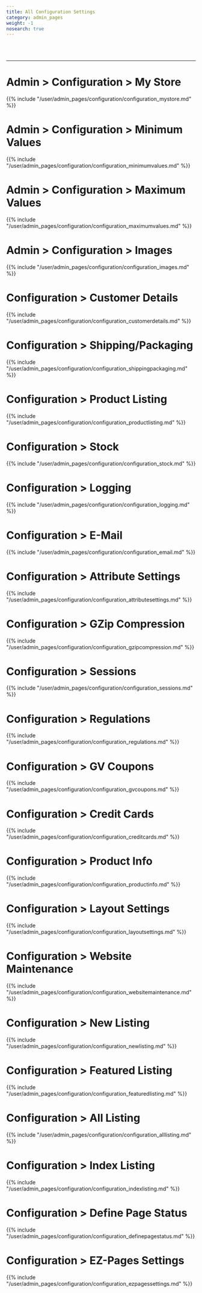 ```yaml
---
title: All Configuration Settings 
category: admin_pages
weight: -1
nosearch: true
---
```

<br /><br />

---
# Admin > Configuration > My Store
{{% include "/user/admin_pages/configuration/configuration_mystore.md" %}}

# Admin > Configuration > Minimum Values
{{% include "/user/admin_pages/configuration/configuration_minimumvalues.md" %}}

# Admin > Configuration > Maximum Values
{{% include "/user/admin_pages/configuration/configuration_maximumvalues.md" %}}

# Admin > Configuration > Images
{{% include "/user/admin_pages/configuration/configuration_images.md" %}}

# Configuration > Customer Details
{{% include "/user/admin_pages/configuration/configuration_customerdetails.md" %}}

# Configuration > Shipping/Packaging
{{% include "/user/admin_pages/configuration/configuration_shippingpackaging.md" %}}

# Configuration > Product Listing
{{% include "/user/admin_pages/configuration/configuration_productlisting.md" %}}

# Configuration > Stock
{{% include "/user/admin_pages/configuration/configuration_stock.md" %}}

# Configuration > Logging
{{% include "/user/admin_pages/configuration/configuration_logging.md" %}}

# Configuration > E-Mail 
{{% include "/user/admin_pages/configuration/configuration_email.md" %}}

# Configuration > Attribute Settings
{{% include "/user/admin_pages/configuration/configuration_attributesettings.md" %}}

# Configuration > GZip Compression
{{% include "/user/admin_pages/configuration/configuration_gzipcompression.md" %}}

# Configuration > Sessions
{{% include "/user/admin_pages/configuration/configuration_sessions.md" %}}

# Configuration > Regulations
{{% include "/user/admin_pages/configuration/configuration_regulations.md" %}}

# Configuration > GV Coupons
{{% include "/user/admin_pages/configuration/configuration_gvcoupons.md" %}}

# Configuration > Credit Cards
{{% include "/user/admin_pages/configuration/configuration_creditcards.md" %}}

# Configuration > Product Info
{{% include "/user/admin_pages/configuration/configuration_productinfo.md" %}}

# Configuration > Layout Settings
{{% include "/user/admin_pages/configuration/configuration_layoutsettings.md" %}}

# Configuration > Website Maintenance
{{% include "/user/admin_pages/configuration/configuration_websitemaintenance.md" %}}

# Configuration > New Listing
{{% include "/user/admin_pages/configuration/configuration_newlisting.md" %}}

# Configuration > Featured Listing
{{% include "/user/admin_pages/configuration/configuration_featuredlisting.md" %}}

# Configuration > All Listing
{{% include "/user/admin_pages/configuration/configuration_alllisting.md" %}}

# Configuration > Index Listing
{{% include "/user/admin_pages/configuration/configuration_indexlisting.md" %}}

# Configuration > Define Page Status
{{% include "/user/admin_pages/configuration/configuration_definepagestatus.md" %}}

# Configuration > EZ-Pages Settings
{{% include "/user/admin_pages/configuration/configuration_ezpagessettings.md" %}}

<style>
#endcontent {
   display: none; 
}
</style>
